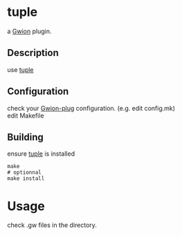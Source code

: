 # tuple
  a [Gwion](https://github.com/Gwion/Gwion) plugin.  
## Description
use [tuple](https://github.com/.../tuple)
## Configuration
check your [Gwion-plug](https://github.com/Gwion/Gwion-plug) configuration. (e.g. edit config.mk)  
edit Makefile
## Building
ensure [tuple](https://github.com/.../tuple) is installed
```
make
# optionnal
make install
```
# Usage
check .gw files in the directory.
